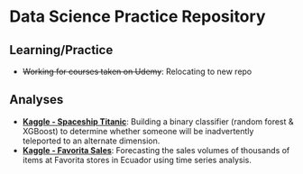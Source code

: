 # Data Science Practice Repository

## Learning/Practice

- ~~Working for courses taken on Udemy~~: Relocating to new repo


## Analyses

- [**Kaggle - Spaceship Titanic**](./spaceship-titanic): Building a binary classifier (random forest & XGBoost) to determine whether someone will be inadvertently teleported to an alternate dimension.
- [**Kaggle - Favorita Sales**](./favorita-sales): Forecasting the sales volumes of thousands of items at Favorita stores in Ecuador using time series analysis.

